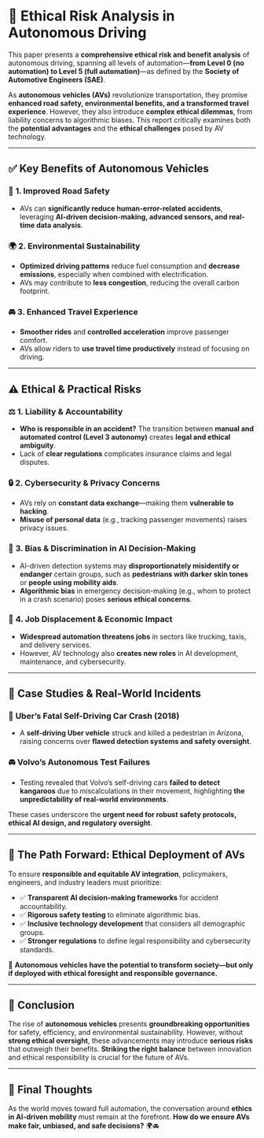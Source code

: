 # 🚗 Ethical Risk Analysis in Autonomous Driving

This paper presents a **comprehensive ethical risk and benefit analysis** of autonomous driving, spanning all levels of automation—**from Level 0 (no automation) to Level 5 (full automation)**—as defined by the **Society of Automotive Engineers (SAE)**.

As **autonomous vehicles (AVs)** revolutionize transportation, they promise **enhanced road safety, environmental benefits, and a transformed travel experience**. However, they also introduce **complex ethical dilemmas**, from liability concerns to algorithmic biases. This report critically examines both the **potential advantages** and the **ethical challenges** posed by AV technology.

---

## ✅ Key Benefits of Autonomous Vehicles

### 🚦 **1. Improved Road Safety**
- AVs can **significantly reduce human-error-related accidents**, leveraging **AI-driven decision-making, advanced sensors, and real-time data analysis**.

### 🌍 **2. Environmental Sustainability**
- **Optimized driving patterns** reduce fuel consumption and **decrease emissions**, especially when combined with electrification.
- AVs may contribute to **less congestion**, reducing the overall carbon footprint.

### 🚘 **3. Enhanced Travel Experience**
- **Smoother rides** and **controlled acceleration** improve passenger comfort.
- AVs allow riders to **use travel time productively** instead of focusing on driving.

---

## ⚠️ Ethical & Practical Risks

### ⚖️ **1. Liability & Accountability**
- **Who is responsible in an accident?** The transition between **manual and automated control (Level 3 autonomy)** creates **legal and ethical ambiguity**.
- Lack of **clear regulations** complicates insurance claims and legal disputes.

### 🔒 **2. Cybersecurity & Privacy Concerns**
- AVs rely on **constant data exchange**—making them **vulnerable to hacking**.
- **Misuse of personal data** (e.g., tracking passenger movements) raises privacy issues.

### 🏥 **3. Bias & Discrimination in AI Decision-Making**
- AI-driven detection systems may **disproportionately misidentify or endanger** certain groups, such as **pedestrians with darker skin tones** or **people using mobility aids**.
- **Algorithmic bias** in emergency decision-making (e.g., whom to protect in a crash scenario) poses **serious ethical concerns**.

### 👷 **4. Job Displacement & Economic Impact**
- **Widespread automation threatens jobs** in sectors like trucking, taxis, and delivery services.
- However, AV technology also **creates new roles** in AI development, maintenance, and cybersecurity.

---

## 📌 Case Studies & Real-World Incidents

### 🚨 **Uber’s Fatal Self-Driving Car Crash (2018)**
- A **self-driving Uber vehicle** struck and killed a pedestrian in Arizona, raising concerns over **flawed detection systems and safety oversight**.

### 🚘 **Volvo’s Autonomous Test Failures**
- Testing revealed that Volvo’s self-driving cars **failed to detect kangaroos** due to miscalculations in their movement, highlighting **the unpredictability of real-world environments**.

These cases underscore the **urgent need for robust safety protocols, ethical AI design, and regulatory oversight**.

---

## 🔮 The Path Forward: Ethical Deployment of AVs

To ensure **responsible and equitable AV integration**, policymakers, engineers, and industry leaders must prioritize:
- ✅ **Transparent AI decision-making frameworks** for accident accountability.
- ✅ **Rigorous safety testing** to eliminate algorithmic bias.
- ✅ **Inclusive technology development** that considers all demographic groups.
- ✅ **Stronger regulations** to define legal responsibility and cybersecurity standards.

🚀 **Autonomous vehicles have the potential to transform society—but only if deployed with ethical foresight and responsible governance.**

---

## 📝 Conclusion
The rise of **autonomous vehicles** presents **groundbreaking opportunities** for safety, efficiency, and environmental sustainability. However, without **strong ethical oversight**, these advancements may introduce **serious risks** that outweigh their benefits. **Striking the right balance** between innovation and ethical responsibility is crucial for the future of AVs.

---

## **📢 Final Thoughts**
As the world moves toward full automation, the conversation around **ethics in AI-driven mobility** must remain at the forefront. **How do we ensure AVs make fair, unbiased, and safe decisions?** 🌍🚘
